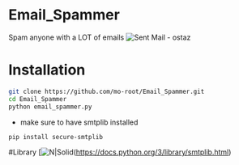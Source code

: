 # Email_Spammer
Spam anyone with a LOT of emails
![Sent Mail - ostaz](https://user-images.githubusercontent.com/59801139/194837542-3d82bda2-c15d-41c8-b666-3e7e331b5bce.gif)

# Installation
```sh
git clone https://github.com/mo-root/Email_Spammer.git
cd Email_Spammer
python email_spammer.py
```
* make sure to have smtplib installed
```sh
pip install secure-smtplib
```


#Library
[![N|Solid]([https://i.ytimg.com/vi/m6tDfvHF3B8/maxresdefault.jpg])(https://docs.python.org/3/library/smtplib.html)


